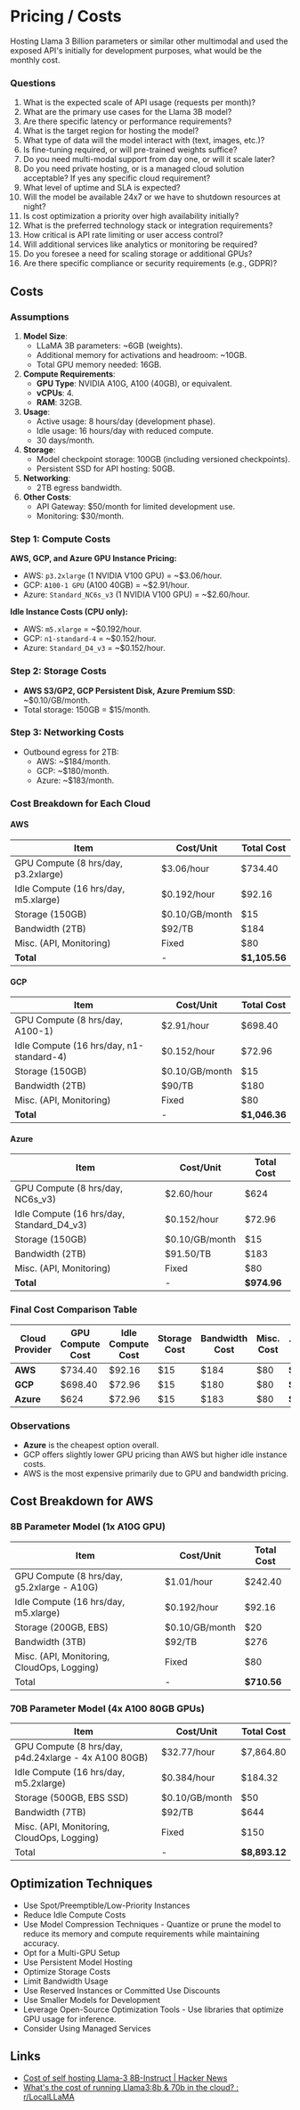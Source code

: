 # Pricing / Costs

Hosting Llama 3 Billion parameters or similar other multimodal  and used the exposed API's initially for development purposes, what would be the monthly cost.

### Questions

1. What is the expected scale of API usage (requests per month)?
2. What are the primary use cases for the Llama 3B model?
3. Are there specific latency or performance requirements?
4. What is the target region for hosting the model?
5. What type of data will the model interact with (text, images, etc.)?
6. Is fine-tuning required, or will pre-trained weights suffice?
7. Do you need multi-modal support from day one, or will it scale later?
8. Do you need private hosting, or is a managed cloud solution acceptable? If yes any specific cloud requirement?
9. What level of uptime and SLA is expected?
10. Will the model be available 24x7 or we have to shutdown resources at night?
11. Is cost optimization a priority over high availability initially?
12. What is the preferred technology stack or integration requirements?
13. How critical is API rate limiting or user access control?
14. Will additional services like analytics or monitoring be required?
15. Do you foresee a need for scaling storage or additional GPUs?
16. Are there specific compliance or security requirements (e.g., GDPR)?

## Costs

### Assumptions

1. **Model Size**:
    - LLaMA 3B parameters: ~6GB (weights).
    - Additional memory for activations and headroom: ~10GB.
    - Total GPU memory needed: 16GB.
2. **Compute Requirements**:
    - **GPU Type**: NVIDIA A10G, A100 (40GB), or equivalent.
    - **vCPUs**: 4.
    - **RAM**: 32GB.
3. **Usage**:
    - Active usage: 8 hours/day (development phase).
    - Idle usage: 16 hours/day with reduced compute.
    - 30 days/month.
4. **Storage**:
    - Model checkpoint storage: 100GB (including versioned checkpoints).
    - Persistent SSD for API hosting: 50GB.
5. **Networking**:
    - 2TB egress bandwidth.
6. **Other Costs**:
    - API Gateway: $50/month for limited development use.
    - Monitoring: $30/month.

### Step 1: Compute Costs

**AWS, GCP, and Azure GPU Instance Pricing:**

- AWS: `p3.2xlarge` (1 NVIDIA V100 GPU) = ~$3.06/hour.
- GCP: `A100-1 GPU` (A100 40GB) = ~$2.91/hour.
- Azure: `Standard_NC6s_v3` (1 NVIDIA V100 GPU) = ~$2.60/hour.

**Idle Instance Costs (CPU only):**

- AWS: `m5.xlarge` = ~$0.192/hour.
- GCP: `n1-standard-4` = ~$0.152/hour.
- Azure: `Standard_D4_v3` = ~$0.152/hour.

### Step 2: Storage Costs

- **AWS S3/GP2, GCP Persistent Disk, Azure Premium SSD**: ~$0.10/GB/month.
- Total storage: 150GB = $15/month.

### Step 3: Networking Costs

- Outbound egress for 2TB:
    - AWS: ~$184/month.
    - GCP: ~$180/month.
    - Azure: ~$183/month.

### Cost Breakdown for Each Cloud

#### AWS

| Item                                 | Cost/Unit      | Total Cost    |
| ------------------------------------ | -------------- | ------------- |
| GPU Compute (8 hrs/day, p3.2xlarge)  | $3.06/hour     | $734.40       |
| Idle Compute (16 hrs/day, m5.xlarge) | $0.192/hour    | $92.16        |
| Storage (150GB)                      | $0.10/GB/month | $15           |
| Bandwidth (2TB)                      | $92/TB         | $184          |
| Misc. (API, Monitoring)              | Fixed          | $80           |
| **Total**                            | -              | **$1,105.56** |

#### GCP

|Item|Cost/Unit|Total Cost|
|---|---|---|
|GPU Compute (8 hrs/day, A100-1)|$2.91/hour|$698.40|
|Idle Compute (16 hrs/day, n1-standard-4)|$0.152/hour|$72.96|
|Storage (150GB)|$0.10/GB/month|$15|
|Bandwidth (2TB)|$90/TB|$180|
|Misc. (API, Monitoring)|Fixed|$80|
|**Total**|-|**$1,046.36**|

#### Azure

|Item|Cost/Unit|Total Cost|
|---|---|---|
|GPU Compute (8 hrs/day, NC6s_v3)|$2.60/hour|$624|
|Idle Compute (16 hrs/day, Standard_D4_v3)|$0.152/hour|$72.96|
|Storage (150GB)|$0.10/GB/month|$15|
|Bandwidth (2TB)|$91.50/TB|$183|
|Misc. (API, Monitoring)|Fixed|$80|
|**Total**|-|**$974.96**|

### Final Cost Comparison Table

|Cloud Provider|GPU Compute Cost|Idle Compute Cost|Storage Cost|Bandwidth Cost|Misc. Cost|**Total Cost**|
|---|---|---|---|---|---|---|
|**AWS**|$734.40|$92.16|$15|$184|$80|**$1,105.56**|
|**GCP**|$698.40|$72.96|$15|$180|$80|**$1,046.36**|
|**Azure**|$624|$72.96|$15|$183|$80|**$974.96**|

### Observations

- **Azure** is the cheapest option overall.
- GCP offers slightly lower GPU pricing than AWS but higher idle instance costs.
- AWS is the most expensive primarily due to GPU and bandwidth pricing.

## Cost Breakdown for AWS

### 8B Parameter Model (1x A10G GPU)

| **Item**                                   | **Cost/Unit**  | **Total Cost** |
| ------------------------------------------ | -------------- | -------------- |
| GPU Compute (8 hrs/day, g5.2xlarge - A10G) | $1.01/hour     | $242.40        |
| Idle Compute (16 hrs/day, m5.xlarge)       | $0.192/hour    | $92.16         |
| Storage (200GB, EBS)                       | $0.10/GB/month | $20            |
| Bandwidth (3TB)                            | $92/TB         | $276           |
| Misc. (API, Monitoring, CloudOps, Logging) | Fixed          | $80            |
| Total                                      | -              | **$710.56**    |

### 70B Parameter Model (4x A100 80GB GPUs)

| **Item**                                             | **Cost/Unit**  | **Total Cost** |
| ---------------------------------------------------- | -------------- | -------------- |
| GPU Compute (8 hrs/day, p4d.24xlarge - 4x A100 80GB) | $32.77/hour    | $7,864.80      |
| Idle Compute (16 hrs/day, m5.2xlarge)                | $0.384/hour    | $184.32        |
| Storage (500GB, EBS SSD)                             | $0.10/GB/month | $50            |
| Bandwidth (7TB)                                      | $92/TB         | $644           |
| Misc. (API, Monitoring, CloudOps, Logging)           | Fixed          | $150           |
| Total                                                | -              | **$8,893.12**  |

## Optimization Techniques

- Use Spot/Preemptible/Low-Priority Instances
- Reduce Idle Compute Costs
- Use Model Compression Techniques - Quantize or prune the model to reduce its memory and compute requirements while maintaining accuracy.
- Opt for a Multi-GPU Setup
- Use Persistent Model Hosting
- Optimize Storage Costs
- Limit Bandwidth Usage
- Use Reserved Instances or Committed Use Discounts
- Use Smaller Models for Development
- Leverage Open-Source Optimization Tools - Use libraries that optimize GPU usage for inference.
- Consider Using Managed Services

## Links

- [Cost of self hosting Llama-3 8B-Instruct \| Hacker News](https://news.ycombinator.com/item?id=40681784)
- [What's the cost of running Llama3:8b & 70b in the cloud? : r/LocalLLaMA](https://www.reddit.com/r/LocalLLaMA/comments/1cpgxtb/whats_the_cost_of_running_llama38b_70b_in_the/)
